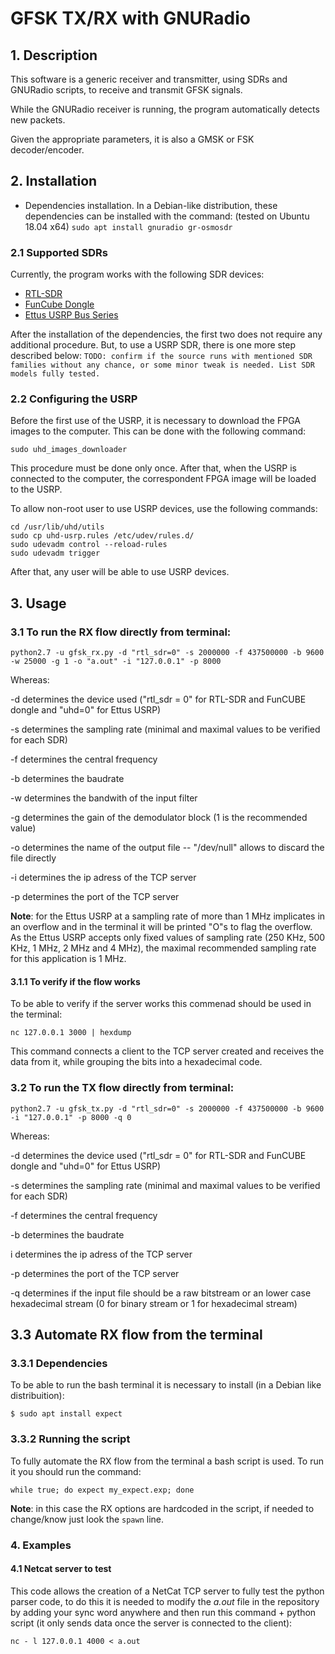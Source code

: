 # GFSK TX/RX with GNURadio


## 1. Description 

This software is a generic receiver and transmitter, using SDRs and GNURadio scripts, to receive and transmit GFSK signals.

While the GNURadio receiver is running, the program automatically detects new packets.

Given the appropriate parameters, it is also a GMSK or FSK decoder/encoder.


## 2. Installation

- Dependencies installation. In a Debian-like distribution, these dependencies can be installed with the command: (tested on Ubuntu 18.04 x64)
`sudo apt install gnuradio gr-osmosdr`



### 2.1 Supported SDRs

Currently, the program works with the following SDR devices:

* [RTL-SDR](https://www.rtl-sdr.com/about-rtl-sdr/)
* [FunCube Dongle](http://www.funcubedongle.com/)
* [Ettus USRP Bus Series](https://www.ettus.com/product/category/USRP-Bus-Series)

After the installation of the dependencies, the first two does not require any additional procedure. But, to use a USRP SDR, there is one more step described below:
`TODO: confirm if the source runs with mentioned SDR families without any chance, or some minor tweak is needed. List SDR models fully tested.`

### 2.2 Configuring the USRP

Before the first use of the USRP, it is necessary to download the FPGA images to the computer. This can be done with the following command:

`sudo uhd_images_downloader`

This procedure must be done only once. After that, when the USRP is connected to the computer, the correspondent FPGA image will be loaded to the USRP.

To allow non-root user to use USRP devices, use the following commands:

```  
cd /usr/lib/uhd/utils
sudo cp uhd-usrp.rules /etc/udev/rules.d/
sudo udevadm control --reload-rules
sudo udevadm trigger
```

After that, any user will be able to use USRP devices.



## 3. Usage

### 3.1 To run the RX flow directly from terminal:

`python2.7 -u gfsk_rx.py -d "rtl_sdr=0" -s 2000000 -f 437500000 -b 9600 -w 25000 -g 1 -o "a.out" -i "127.0.0.1" -p 8000`

Whereas:

-d determines the device used ("rtl_sdr = 0" for RTL-SDR and FunCUBE dongle and "uhd=0" for Ettus USRP)

-s determines the sampling rate (minimal and maximal values to be verified for each SDR)

-f determines the central frequency

-b determines the baudrate

-w determines the bandwith of the input filter

-g determines the gain of the demodulator block (1 is the recommended value)

-o determines the name of the output file -- "/dev/null" allows to discard the file directly

-i determines the ip adress of the TCP server

-p determines the port of the TCP server

**Note**: for the Ettus USRP at a sampling rate of more than 1 MHz implicates in an overflow and in the terminal it will be printed "O"s to flag the overflow. As the Ettus USRP accepts only fixed values of sampling rate (250 KHz, 500 KHz, 1 MHz, 2 MHz and 4 MHz), the maximal recommended sampling rate for this application is 1 MHz.

#### 3.1.1 To verify if the flow works

To be able to verify if the server works this commenad should be used in the terminal:

`nc 127.0.0.1 3000 | hexdump`

This command connects a client to the TCP server created and receives the data from it, while grouping the bits into a hexadecimal code. 

### 3.2 To run the TX flow directly from terminal:

`python2.7 -u gfsk_tx.py -d "rtl_sdr=0" -s 2000000 -f 437500000 -b 9600 -i "127.0.0.1" -p 8000 -q 0`

Whereas:

-d determines the device used ("rtl_sdr = 0" for RTL-SDR and FunCUBE dongle and "uhd=0" for Ettus USRP)

-s determines the sampling rate (minimal and maximal values to be verified for each SDR)

-f determines the central frequency

-b determines the baudrate

i determines the ip adress of the TCP server

-p determines the port of the TCP server

-q determines if the input file should be a raw bitstream or an lower case hexadecimal stream (0 for binary stream or 1 for hexadecimal stream)

## 3.3 Automate RX flow from the terminal

### 3.3.1 Dependencies

To be able to run the bash terminal it is necessary to install (in a Debian like distribuition):

`$ sudo apt install expect `

### 3.3.2 Running the script

To fully automate the RX flow from the terminal a bash script is used. To run it you should run the command:

`while true; do expect my_expect.exp; done`

**Note**: in this case the RX options are hardcoded in the script, if needed to change/know just look the `spawn` line.

### 4.  Examples


#### 4.1 Netcat server to test

This code allows the creation of a NetCat TCP server to fully test the python parser code, to do this it is needed to modify the *a.out* file in the repository by adding your sync word anywhere and then run this command + python script (it only sends data once the server is connected to the client):

`nc - l 127.0.0.1 4000 < a.out`
